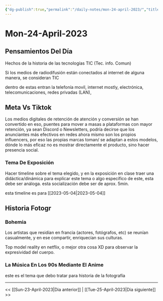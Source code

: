 ```yaml
---
{"dg-publish":true,"permalink":"/daily-notes/mon-24-april-2023/","title":"Mon-24-April-2023","created":"2023-04-24T10:13:13.629-05:00","updated":"2023-04-24T16:22:33.690-05:00"}
---
```



# Mon-24-April-2023

## Pensamientos Del Día

Hechos de la historia de las tecnologías TIC (Tec. info. Comun) 

Si los medios de radiodifusión están conectados al internet de alguna manera, se consideran TIC 

dentro de estas entran la telefonía movil, internet mostly, electrónica, telecomunicaciones, redes privadas (LAN), 

## Meta Vs Tiktok

Los medios digitales de retención de atención y conversión se han convertido en eso, puentes para mover a masas a plataformas con mayor retención, ya sean Discord o Newsletters, podría decirse que los anunciantes más efectivos en redes ahora mismo son los propios influencers, por eso las propias marcas toman/ se adaptan a estos modelos, dónde lo más eficaz no es mostrar directamente el producto, sino hacer presencia social.

### Tema De Exposición

Hacer timeline sobre el tema elegido, y en la exposición en clase traer una didáctica/dinámica para explicar este tema o algo específico de este, esta debe ser análoga. esta socialización debe ser de aprox. 5min.

esta timeline es para [[2023-05-04\|2023-05-04]]

## Historia Fotogr

### Bohemia

Los artistas que residían en francia (actores, fotógrafos, etc) se reunían casualmente, y en ese compartir, enriquecían sus culturas.

Top model reality en netflix, o mejor otra cosa XD para observar la expresividad del cuerpo.

### La Música En Los 90s Mediante El Anime

este es el tema que debo tratar para historia de la fotografía 

- - - 

<< [[Sun-23-April-2023\|Dia anterior]] | [[Tue-25-April-2023\|Dia siguiente]] >>
